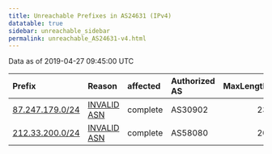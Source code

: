 ```yaml
---
title: Unreachable Prefixes in AS24631 (IPv4)
datatable: true
sidebar: unreachable_sidebar
permalink: unreachable_AS24631-v4.html
---
```


Data as of 2019-04-27 09:45:00 UTC


<div class="datatable-begin"></div>

| Prefix                                                   | Reason                                                                                                 | affected   | Authorized AS   |   MaxLength | Anchor                                         |   unreachable /24s |
|:---------------------------------------------------------|:-------------------------------------------------------------------------------------------------------|:-----------|:----------------|------------:|:-----------------------------------------------|-------------------:|
| [87.247.179.0/24](https://stat.ripe.net/87.247.179.0/24) | [INVALID ASN](https://rpki-validator.ripe.net/announcement-preview?asn=AS24631&prefix=87.247.179.0/24) | complete   | AS30902         |          23 | [RIPE](unreachable_RIPE_NCC_RPKI_Root-v4.html) |                  1 |
| [212.33.200.0/24](https://stat.ripe.net/212.33.200.0/24) | [INVALID ASN](https://rpki-validator.ripe.net/announcement-preview?asn=AS24631&prefix=212.33.200.0/24) | complete   | AS58080         |          20 | [RIPE](unreachable_RIPE_NCC_RPKI_Root-v4.html) |                  1 |

<div class="datatable-end"></div>
